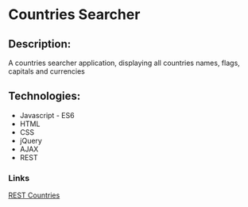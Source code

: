 # Countries Searcher

## Description:
A countries searcher application, displaying all countries names, flags, capitals and currencies

## Technologies:
- Javascript - ES6
- HTML
- CSS
- jQuery
- AJAX
- REST

### Links
[REST Countries](https://restcountries.eu/)
